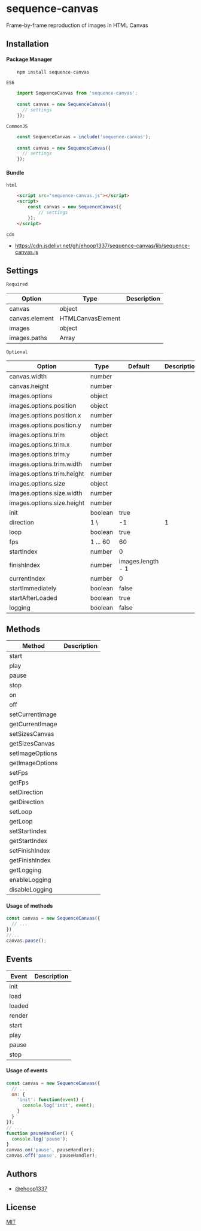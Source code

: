 # sequence-canvas
Frame-by-frame reproduction of images in HTML Canvas

## Installation

#### Package Manager

```sh
    npm install sequence-canvas
```

`ES6`

```javascript
    import SequenceCanvas from 'sequence-canvas';
    
    const canvas = new SequenceCanvas({
      // settings
    });
```

`CommonJS`

```javascript
    const SequenceCanvas = include('sequence-canvas');
    
    const canvas = new SequenceCanvas({
      // settings
    });
```

#### Bundle

`html`

```html
    <script src="sequence-canvas.js"></script>
    <script>
        const canvas = new SequenceCanvas({
            // settings
        });
    </script>
```

`cdn`

- https://cdn.jsdelivr.net/gh/ehoop1337/sequence-canvas/lib/sequence-canvas.js

## Settings

`Required`

| Option | Type              | Description |
| ------ |-------------------| ------ |
| canvas | object            |  |
| canvas.element | HTMLCanvasElement |  |
| images | object            |  |
| images.paths | Array<string>     |  |

`Optional`

| Option | Type     | Default           | Description |
| ------ |----------|-------------------| ------ |
| canvas.width | number   |                   |  |
| canvas.height | number   |                   |  |
| images.options | object   |                   |  |
| images.options.position | object   |                   |  |
| images.options.position.x | number   |                   |  |
| images.options.position.y | number   |                   |  |
| images.options.trim | object   |                   |  |
| images.options.trim.x | number   |                   |  |
| images.options.trim.y | number   |                   |  |
| images.options.trim.width | number   |                   |  |
| images.options.trim.height | number   |                   |  |
| images.options.size | object   |                   |  |
| images.options.size.width | number   |                   |  |
| images.options.size.height | number   |                   |  |
| init | boolean  | true              |  |
| direction | 1 \      | -1                | 1 |  |
| loop | boolean  | true              |  |
| fps | 1 ... 60 | 60                |  |
| startIndex | number   | 0                 |  |
| finishIndex | number   | images.length - 1 |  |
| currentIndex | number   | 0                 |  |
| startImmediately | boolean  | false             |  |
| startAfterLoaded | boolean  | true              |  |
| logging | boolean  | false             |  |

## Methods
| Method          | Description |
|-----------------| ------ |
| start           |  |
| play            |  |
| pause           |  |
| stop            |  |
| on              |  |
| off             |  |
| setCurrentImage |  |
| getCurrentImage |  |
| setSizesCanvas  |  |
| getSizesCanvas  |  |
| setImageOptions |  |
| getImageOptions |  |
| setFps          |  |
| getFps          |  |
| setDirection    |  |
| getDirection    |  |
| setLoop         |  |
| getLoop         |  |
| setStartIndex   |  |
| getStartIndex   |  |
| setFinishIndex  |  |
| getFinishIndex  |  |
| getLogging      |  |
| enableLogging   |  |
| disableLogging  |  |

#### Usage of methods

```javascript
const canvas = new SequenceCanvas({
  // ...
})
//...
canvas.pause();
```

## Events

| Event | Description |
| ------ | ------ |
| init |  |
| load |  |
| loaded |  |
| render |  |
| start |  |
| play |  |
| pause |  |
| stop |  |

#### Usage of events

```javascript
const canvas = new SequenceCanvas({
  // ...
  on: {
    'init': function(event) {
      console.log('init', event);
    }
  }
});
// ...
function pauseHandler() {
  console.log('pause');
}
canvas.on('pause', pauseHandler);
canvas.off('pause', pauseHandler);
```

## Authors

- [@ehoop1337](https://www.github.com/ehoop1337)

## License

[MIT](https://choosealicense.com/licenses/mit/)

